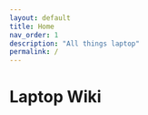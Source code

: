 ```yaml
---
layout: default
title: Home
nav_order: 1
description: "All things laptop"
permalink: /
---
```


# Laptop Wiki
